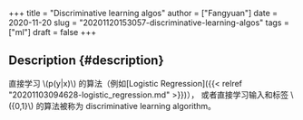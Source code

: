 +++
title = "Discriminative learning algos"
author = ["Fangyuan"]
date = 2020-11-20
slug = "20201120153057-discriminative-learning-algos"
tags = ["ml"]
draft = false
+++

## Description {#description}

直接学习 \\(p(y|x)\\) 的算法（例如[Logistic Regression]({{< relref "20201103094628-logistic_regression.md" >}})），
或者直接学习输入和标签 \\({0,1}\\) 的算法被称为 discriminative learning algorithm。
